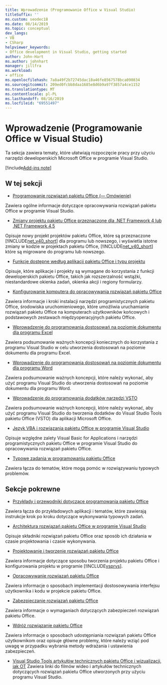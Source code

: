 ```yaml
---
title: Wprowadzenie (Programowanie Office w Visual Studio)
titleSuffix: ''
ms.custom: seodec18
ms.date: 08/14/2019
ms.topic: conceptual
dev_langs:
- VB
- CSharp
helpviewer_keywords:
- Office development in Visual Studio, getting started
author: John-Hart
ms.author: johnhart
manager: jillfra
ms.workload:
- office
ms.openlocfilehash: 7a8a49f2b72745dac18a46fe8567578bca090834
ms.sourcegitcommit: 209ed0fcbb8daa1685e8d6b9a97f3857a4ce1152
ms.translationtype: MT
ms.contentlocale: pl-PL
ms.lasthandoff: 08/16/2019
ms.locfileid: "69551497"
---
```

# <a name="get-started-office-development-in-visual-studio"></a>Wprowadzenie (Programowanie Office w Visual Studio)
  Ta sekcja zawiera tematy, które ułatwiają rozpoczęcie pracy przy użyciu narzędzi deweloperskich Microsoft Office w programie Visual Studio.

[!include[Add-ins note](includes/addinsnote.md)]

## <a name="in-this-section"></a>W tej sekcji
- [Programowanie rozwiązań pakietu Office &#40;— Omówienie&#41;](../vsto/office-solutions-development-overview-vsto.md)

 Zawiera ogólne informacje dotyczące opracowywania rozwiązań pakietu Office w programie Visual Studio.

- [Zmiany projektu pakietu Office przeznaczone dla .NET Framework 4 lub .NET Framework 4,5](../vsto/changes-to-the-design-of-office-projects-that-target-the-dotnet-framework-4-or-the-dotnet-framework-4-5.md)

 Opisuje nowy projekt projektów pakietu Office, które są przeznaczone [!INCLUDE[net_v40_short](../sharepoint/includes/net-v40-short-md.md)] dla programu lub nowszego, i wyświetla istotne zmiany w kodzie w projektach pakietu Office, [!INCLUDE[net_v40_short](../sharepoint/includes/net-v40-short-md.md)] które są migrowane do programu lub nowszego.

- [Funkcje dostępne według aplikacji pakietu Office i typu projektu](../vsto/features-available-by-office-application-and-project-type.md)

 Opisuje, które aplikacje i projekty są wymagane do korzystania z funkcji deweloperskich pakietu Office, takich jak rozszerzalność wstążki, niestandardowe okienka zadań, okienka akcji i regiony formularzy.

- [Konfigurowanie komputera do opracowywania rozwiązań pakietu Office](../vsto/configuring-a-computer-to-develop-office-solutions.md)

 Zawiera informacje i kroki instalacji narzędzi programistycznych pakietu Office, środowiska uruchomieniowego, które umożliwia uruchamianie rozwiązań pakietu Office na komputerach użytkowników końcowych i podstawowych zestawach międzyoperacyjnych pakietu Office.

- [Wprowadzenie do programowania dostosowań na poziomie dokumentu dla programu Excel](../vsto/getting-started-programming-document-level-customizations-for-excel.md)

 Zawiera podsumowanie ważnych koncepcji koniecznych do korzystania z programu Visual Studio w celu utworzenia dostosowań na poziomie dokumentu dla programu Excel.

- [Wprowadzenie do programowania dostosowań na poziomie dokumentu dla programu Word](../vsto/getting-started-programming-document-level-customizations-for-word.md)

 Zawiera podsumowanie ważnych koncepcji, które należy wykonać, aby użyć programu Visual Studio do utworzenia dostosowań na poziomie dokumentu dla programu Word.

- [Wprowadzenie do programowania dodatków narzędzi VSTO](../vsto/getting-started-programming-vsto-add-ins.md)

 Zawiera podsumowanie ważnych koncepcji, które należy wykonać, aby użyć programu Visual Studio do tworzenia dodatków do Visual Studio Tools pakietu Office (VSTO) dla aplikacji Microsoft Office.

- [Język VBA i rozwiązania pakietu Office w programie Visual Studio](../vsto/vba-and-office-solutions-in-visual-studio-compared.md)

 Opisuje względne zalety Visual Basic for Applications i narzędzi programistycznych pakietu Office w programie Visual Studio do opracowywania rozwiązań pakietu Office.

- [Typowe zadania w programowaniu pakietu Office](../vsto/common-tasks-in-office-programming.md)

 Zawiera łącza do tematów, które mogą pomóc w rozwiązywaniu typowych problemów.

## <a name="related-sections"></a>Sekcje pokrewne
- [Przykłady i przewodniki dotyczące programowania pakietu Office](../vsto/office-development-samples-and-walkthroughs.md)

 Zawiera łącza do przykładowych aplikacji i tematów, które zawierają instrukcje krok po kroku dotyczące wykonywania typowych zadań.

- [Architektura rozwiązań pakietu Office w programie Visual Studio](../vsto/architecture-of-office-solutions-in-visual-studio.md)

 Opisuje składniki rozwiązań pakietu Office oraz sposób ich działania w czasie projektowania i czasie wykonywania.

- [Projektowanie i tworzenie rozwiązań pakietu Office](../vsto/designing-and-creating-office-solutions.md)

 Zawiera informacje dotyczące sposobu tworzenia projektu pakietu Office i konfigurowania projektu w programie [!INCLUDE[vsprvs](../sharepoint/includes/vsprvs-md.md)].

- [Opracowywanie rozwiązań pakietu Office](../vsto/developing-office-solutions.md)

 Zawiera informacje o sposobach implementacji dostosowywania interfejsu użytkownika i kodu w projekcie pakietu Office.

- [Zabezpieczanie rozwiązań pakietu Office](../vsto/securing-office-solutions.md)

 Zawiera informacje o wymaganiach dotyczących zabezpieczeń rozwiązań pakietu Office.

- [Wdróż rozwiązanie pakietu Office](../vsto/deploying-an-office-solution.md)

 Zawiera informacje o sposobach udostępniania rozwiązań pakietu Office użytkownikom oraz opisuje główne problemy, które należy wziąć pod uwagę w przypadku wybrania metody wdrażania i ustawienia zabezpieczeń.

- [Visual Studio Tools artykułów technicznych pakietu Office i wizualizacji, jak OT](http://go.microsoft.com/fwlink/?LinkID=106640) Zawiera linki do filmów wideo i artykułów technicznych dotyczących rozwiązań pakietu Office utworzonych przy użyciu programu Visual Studio.
